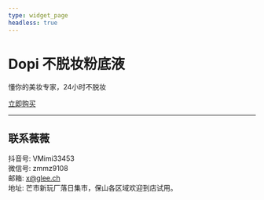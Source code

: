 ```yaml
---
type: widget_page
headless: true
---
```

# Dopi 不脱妆粉底液
懂你的美妆专家，24小时不脱妆

[立即购买](#contact)

---

## 联系薇薇
抖音号: VMimi33453  
微信号: zmmz9108  
邮箱: x@glee.ch  
地址: 芒市新玩厂落日集市，保山各区域欢迎到店试用。
